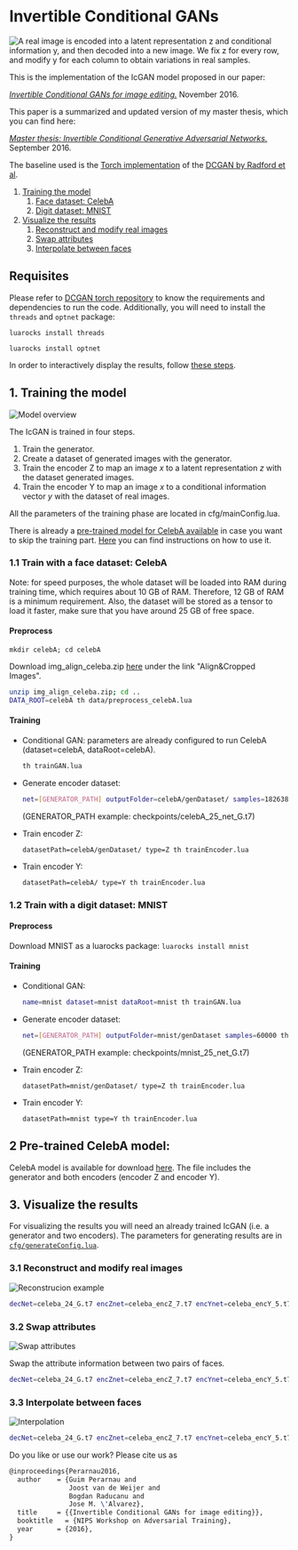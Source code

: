 Invertible Conditional GANs
===========================================

![A real image is encoded into a latent representation z and conditional information y, and then decoded into a new image. We fix z for every row, and modify y for each column to obtain variations in real samples.](https://raw.githubusercontent.com/Guim3/BcGAN/master/images/celeba_samples.png)

This is the implementation of the IcGAN model proposed in our paper:

[*Invertible Conditional GANs for image editing.*][0] November 2016.

This paper is a summarized and updated version of my master thesis, which you can find here:

[*Master thesis: Invertible Conditional Generative Adversarial Networks.*][1] September 2016.

The baseline used is the [Torch implementation][2] of the [DCGAN by Radford et al][3].

1. [Training the model](#1-training-the-model)
	1. [Face dataset: CelebA](#11-train-with-a-face-dataset-celeba)
	2. [Digit dataset: MNIST](#12-train-with-a-digit-dataset-mnist)
3. [Visualize the results](#3-visualize-the-results)
	1. [Reconstruct and modify real images](#31-reconstruct-and-modify-real-images)
	2. [Swap attributes](#32-swap-attributes)
	3. [Interpolate between faces](#33-interpolate-between-faces)
	

## Requisites

Please refer to [DCGAN torch repository][4] to know the requirements and dependencies to run the code.
Additionally, you will need to install the `threads` and `optnet` package: 

`luarocks install threads`

`luarocks install optnet`

In order to interactively display the results, follow [these steps][6].

## 1. Training the model

![Model overview](https://github.com/Guim3/IcGAN/blob/master/images/model_overview.png)

The IcGAN is trained in four steps. 

1. Train the generator. 
2. Create a dataset of generated images with the generator. 
3. Train the encoder Z to map an image *x* to a latent representation *z* with the dataset generated images. 
4. Train the encoder Y to map an image *x* to a conditional information vector *y* with the dataset of real images.

All the parameters of the training phase are located in cfg/mainConfig.lua.

There is already a [pre-trained model for CelebA available](#2-pretrained-celeba-model) in case you want to skip the training part. [Here](#3-visualize-the-results) you can find instructions on how to use it.

### 1.1 Train with a face dataset: CelebA

Note: for speed purposes, the whole dataset will be loaded into RAM during training time, which requires about 10 GB of RAM. Therefore, 12 GB of RAM is a minimum requirement. Also, the dataset will be stored as a tensor to load it faster, make sure that you have around 25 GB of free space.

#### Preprocess
`mkdir celebA; cd celebA`

Download img_align_celeba.zip [here](http://mmlab.ie.cuhk.edu.hk/projects/CelebA.html) under the link "Align&Cropped Images".

```bash
unzip img_align_celeba.zip; cd ..
DATA_ROOT=celebA th data/preprocess_celebA.lua
```

#### Training

* Conditional GAN: parameters are already configured to run CelebA (dataset=celebA, dataRoot=celebA).
	```bash
	th trainGAN.lua
	```

* Generate encoder dataset: 
	```bash
	net=[GENERATOR_PATH] outputFolder=celebA/genDataset/ samples=182638 th data/generateEncoderDataset.lua
	```
	(GENERATOR_PATH example: checkpoints/celebA_25_net_G.t7)

* Train encoder Z: 
	```
    datasetPath=celebA/genDataset/ type=Z th trainEncoder.lua
	```

* Train encoder Y: 
	```
    datasetPath=celebA/ type=Y th trainEncoder.lua
	```

### 1.2 Train with a digit dataset: MNIST

#### Preprocess
Download MNIST as a luarocks package: `luarocks install mnist`

#### Training

* Conditional GAN: 
	```bash
	name=mnist dataset=mnist dataRoot=mnist th trainGAN.lua
	```

* Generate encoder dataset: 
	```bash
	net=[GENERATOR_PATH] outputFolder=mnist/genDataset samples=60000 th data/generateEncoderDataset.lua
	```
	(GENERATOR_PATH example: checkpoints/mnist_25_net_G.t7)

* Train encoder Z: 
	```
    datasetPath=mnist/genDataset/ type=Z th trainEncoder.lua
	```

* Train encoder Y: 
	```
    datasetPath=mnist type=Y th trainEncoder.lua
	```

## 2 Pre-trained CelebA model:
CelebA model is available for download [here](https://mega.nz/#!nM5xRQLJ!HWyNgz9VNXjGFyQ2ujpVMPyQCTVHnzI64TpFfSfUqCI). The file includes the generator and both encoders (encoder Z and encoder Y).


## 3. Visualize the results

For visualizing the results you will need an already trained IcGAN (i.e. a generator and two encoders).
The parameters for generating results are in [`cfg/generateConfig.lua`](cfg/generateConfig.lua).

### 3.1 Reconstruct and modify real images

![Reconstrucion example](https://github.com/Guim3/IcGAN/blob/master/images/celeba_reconstructions.png)

```bash
decNet=celeba_24_G.t7 encZnet=celeba_encZ_7.t7 encYnet=celeba_encY_5.t7 loadPath=[PATH_TO_REAL_IMAGES] th generation/reconstructWithVariations.lua
```

### 3.2 Swap attributes

![Swap attributes](https://github.com/Guim3/IcGAN/blob/master/images/celeba_attributeTransfer.png)

Swap the attribute information between two pairs of faces.

```bash
decNet=celeba_24_G.t7 encZnet=celeba_encZ_7.t7 encYnet=celeba_encY_5.t7 im1Path=[IM1] im2Path=[IM2] th generation/attributeTransfer.lua
```

### 3.3 Interpolate between faces

![Interpolation](https://github.com/Guim3/IcGAN/blob/master/images/celeba_interpolations.png)

```bash
decNet=celeba_24_G.t7 encZnet=celeba_encZ_7.t7 encYnet=celeba_encY_5.t7 im1Path=[IM1] im2Path=[IM2] th generation/interpolate.lua
```
    

Do you like or use our work? Please cite us as

``` latex
@inproceedings{Perarnau2016,
  author    = {Guim Perarnau and
               Joost van de Weijer and
               Bogdan Raducanu and
               Jose M. \'Alvarez},
  title     = {{Invertible Conditional GANs for image editing}},
  booktitle   = {NIPS Workshop on Adversarial Training},
  year      = {2016},
}
``` 


[0]: https://arxiv.org/abs/1611.06355
[1]: https://drive.google.com/file/d/0B48XS5sLi1OlRkRIbkZWUmdoQmM/view
[2]: https://github.com/soumith/dcgan.torch
[3]: https://arxiv.org/abs/1511.06434
[4]: https://github.com/soumith/dcgan.torch#prerequisites 
[5]: https://sites.google.com/site/nips2016adversarial/
[6]: https://github.com/soumith/dcgan.torch#display-ui
